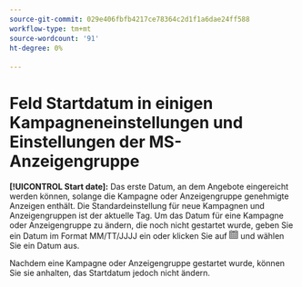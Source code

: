 ```yaml
---
source-git-commit: 029e406fbfb4217ce78364c2d1f1a6dae24ff588
workflow-type: tm+mt
source-wordcount: '91'
ht-degree: 0%

---
```

# Feld Startdatum in einigen Kampagneneinstellungen und Einstellungen der MS-Anzeigengruppe

**[!UICONTROL Start date]:** Das erste Datum, an dem Angebote eingereicht werden können, solange die Kampagne oder Anzeigengruppe genehmigte Anzeigen enthält. Die Standardeinstellung für neue Kampagnen und Anzeigengruppen ist der aktuelle Tag. Um das Datum für eine Kampagne oder Anzeigengruppe zu ändern, die noch nicht gestartet wurde, geben Sie ein Datum im Format MM/TT/JJJJ ein oder klicken Sie auf ![Kalender](/help/search-social-commerce/assets/calendar.png) und wählen Sie ein Datum aus.

Nachdem eine Kampagne oder Anzeigengruppe gestartet wurde, können Sie sie anhalten, das Startdatum jedoch nicht ändern.
